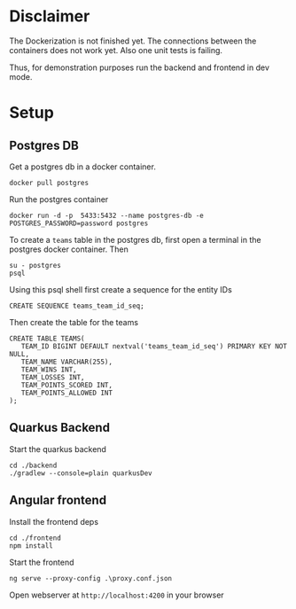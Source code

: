 # Disclaimer

The Dockerization is not finished yet. The connections between the containers does not work yet.
Also one unit tests is failing. 

Thus, for demonstration purposes run the backend and frontend in dev mode.

# Setup
## Postgres DB
Get a postgres db in a docker container.

```
docker pull postgres
```

Run the postgres container
```
docker run -d -p  5433:5432 --name postgres-db -e POSTGRES_PASSWORD=password postgres
```
To create a `teams` table in the postgres db, first open a terminal in the postgres docker container. Then
```
su - postgres
psql
```
Using this psql shell first create a sequence for the entity IDs
```
CREATE SEQUENCE teams_team_id_seq;
```
Then create the table for the teams
```
CREATE TABLE TEAMS(
   TEAM_ID BIGINT DEFAULT nextval('teams_team_id_seq') PRIMARY KEY NOT NULL,
   TEAM_NAME VARCHAR(255),
   TEAM_WINS INT,
   TEAM_LOSSES INT,
   TEAM_POINTS_SCORED INT, 
   TEAM_POINTS_ALLOWED INT
);
```
## Quarkus Backend
Start the quarkus backend

```
cd ./backend
./gradlew --console=plain quarkusDev
```

## Angular frontend
Install the frontend deps
```
cd ./frontend
npm install
```
Start the frontend
```
ng serve --proxy-config .\proxy.conf.json
```

Open webserver at `http://localhost:4200` in your browser
